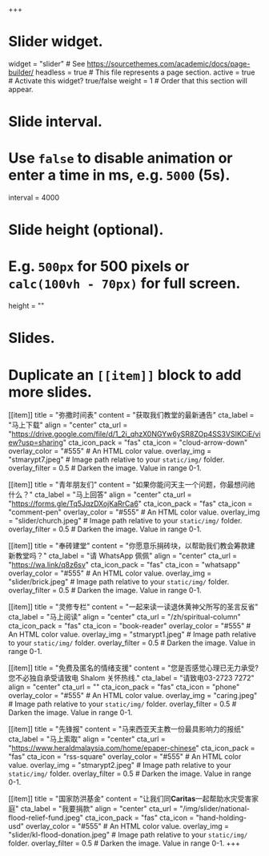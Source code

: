 +++
# Slider widget.
widget = "slider"  # See https://sourcethemes.com/academic/docs/page-builder/
headless = true  # This file represents a page section.
active = true  # Activate this widget? true/false
weight = 1  # Order that this section will appear.

# Slide interval.
# Use `false` to disable animation or enter a time in ms, e.g. `5000` (5s).
interval = 4000

# Slide height (optional).
# E.g. `500px` for 500 pixels or `calc(100vh - 70px)` for full screen.
height = ""

# Slides.
# Duplicate an `[[item]]` block to add more slides.
[[item]]
  title = "弥撒时间表"
  content = "获取我们教堂的最新通告"
  cta_label = "马上下载"
  align = "center"
  cta_url = "https://drive.google.com/file/d/1_2i_qhzX0NGYw6ySR8ZOp4SS3VSIKCiE/view?usp=sharing"
  cta_icon_pack = "fas"
  cta_icon = "cloud-arrow-down"
  overlay_color = "#555"  # An HTML color value.
  overlay_img = "stmarypt7.jpeg"  # Image path relative to your `static/img/` folder.
  overlay_filter = 0.5  # Darken the image. Value in range 0-1.

[[item]]
  title = "青年朋友们"
  content = "如果你能问天主一个问题，你最想问祂什么？"
  cta_label = "马上回答"
  align = "center"
  cta_url = "https://forms.gle/Tq5JqzDXojKaRrCa6"
  cta_icon_pack = "fas"
  cta_icon = "comment-pen"
  overlay_color = "#555"  # An HTML color value.
  overlay_img = "slider/church.jpeg"  # Image path relative to your `static/img/` folder.
  overlay_filter = 0.5  # Darken the image. Value in range 0-1.

[[item]]
  title = "奉砖建堂"
  content = "你愿意乐捐砖块，以帮助我们教会筹款建新教堂吗？"
  cta_label = "请 WhatsApp 佩佩"
  align = "center"
  cta_url = "https://wa.link/q8z6sv"
  cta_icon_pack = "fas"
  cta_icon = "whatsapp"
  overlay_color = "#555"  # An HTML color value.
  overlay_img = "slider/brick.jpeg"  # Image path relative to your `static/img/` folder.
  overlay_filter = 0.5  # Darken the image. Value in range 0-1.

[[item]]
  title = "灵修专栏"
  content = "一起来读一读退休黄神父所写的圣言反省"
  cta_label = "马上阅读"
  align = "center"
  cta_url = "/zh/spiritual-column"
  cta_icon_pack = "fas"
  cta_icon = "book-reader"
  overlay_color = "#555"  # An HTML color value.
  overlay_img = "stmarypt1.jpeg"  # Image path relative to your `static/img/` folder.
  overlay_filter = 0.5  # Darken the image. Value in range 0-1.

[[item]]
  title = "免费及匿名的情绪支援"
  content = "您是否感觉心理已无力承受?您不必独自承受请致电 Shalom 关怀热线."
  cta_label = "请致电03-2723 7272"
  align = "center"
  cta_url = ""
  cta_icon_pack = "fas"
  cta_icon = "phone"
  overlay_color = "#555"  # An HTML color value.
  overlay_img = "caring.jpeg"  # Image path relative to your `static/img/` folder.
  overlay_filter = 0.5  # Darken the image. Value in range 0-1.

[[item]]
  title = "先锋报"
  content = "马来西亚天主教一份最具影响力的报纸"
  cta_label = "马上索取"
  align = "center"
  cta_url = "https://www.heraldmalaysia.com/home/epaper-chinese"
  cta_icon_pack = "fas"
  cta_icon = "rss-square"
  overlay_color = "#555"  # An HTML color value.
  overlay_img = "stmarypt2.jpeg"  # Image path relative to your `static/img/` folder.
  overlay_filter = 0.5  # Darken the image. Value in range 0-1.

[[item]]
  title = "国家防洪基金"
  content = "让我们同**Caritas**一起帮助水灾受害家庭"
  cta_label = "我要捐款"
  align = "center"
  cta_url = "/img/slider/national-flood-relief-fund.jpeg"
  cta_icon_pack = "fas"
  cta_icon = "hand-holding-usd"
  overlay_color = "#555"  # An HTML color value.
  overlay_img = "slider/kl-flood-donation.jpeg"  # Image path relative to your `static/img/` folder.
  overlay_filter = 0.5  # Darken the image. Value in range 0-1.
+++
